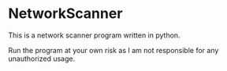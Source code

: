 # NetworkScanner
This is a network scanner program written in python.

Run the program at your own risk as I am not responsible for any unauthorized usage.

